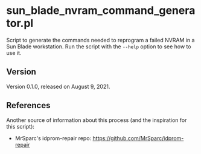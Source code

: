 # sun_blade_nvram_command_generator.pl
Script to generate the commands needed to reprogram a failed NVRAM in a Sun Blade workstation. Run the script with the `--help` option to see how to use it.

## Version
Version 0.1.0, released on August 9, 2021.

## References
Another source of information about this process (and the inspiration for this script):

* MrSparc's idprom-repair repo: https://github.com/MrSparc/idprom-repair

